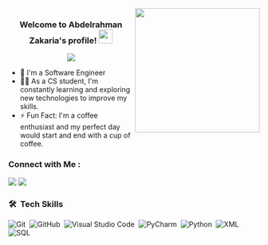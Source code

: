 
<img width="250" align="right" src="https://c.tenor.com/_DOBjnGspYAAAAAM/code-coding.gif">

<h3 align="center">
  Welcome to Abdelrahman Zakaria's profile!
  <img src="https://media.giphy.com/media/hvRJCLFzcasrR4ia7z/giphy.gif" width="28">
</h3>

<!-- Typing SVG by DenverCoder1 - https://github.com/DenverCoder1/readme-typing-svg -->
<p align="center">
  <a href="https://github.com/DenverCoder1/readme-typing-svg"><img src="https://readme-typing-svg.herokuapp.com/?lines=Software%20Enginner;Always%20learning%20new%20things&font=Fira%20Code&center=true&width=440&height=45&color=f75c7e&vCenter=true&size=22"></a>
</p> 

- 🏢 I'm a Software Engineer
- 👨‍💻 As a CS student, I'm constantly learning and exploring new technologies to improve my skills.
- ⚡ Fun Fact: I'm a coffee enthusiast and my perfect day would start and end with a cup of coffee.



### Connect with Me :

<a href="https://www.linkedin.com/in/abdelrahman-zakaria-625208248/" target="_blank"><img src="https://img.shields.io/badge/-Abdelrahman%20Zakaria-0077B5?style=for-the-badge&logo=Linkedin&logoColor=white"/></a>
<a href="https://t.me/Abdozakaria019" target="_blank"><img src="https://img.shields.io/badge/-Abdelrahman%20Zakaria-0077B5?style=for-the-badge&logo=Telegram&logoColor=white"/></a>

### 🛠 &nbsp;Tech Skills
<!--![HTML](https://img.shields.io/badge/-HTML-05122A?style=flat&logo=HTML5)&nbsp;-->
<!--![Bootstrap](https://img.shields.io/badge/-Bootstrap-05122A?style=flat&logo=bootstrap&logoColor=563D7C)&nbsp;-->
<!--![CSS](https://img.shields.io/badge/-CSS-05122A?style=flat&logo=CSS3&logoColor=1572B6)&nbsp;-->
![Git](https://img.shields.io/badge/-Git-05122A?style=flat&logo=git)&nbsp;
![GitHub](https://img.shields.io/badge/-GitHub-05122A?style=flat&logo=github)&nbsp;
![Visual Studio Code](https://img.shields.io/badge/-Visual%20Studio%20Code-05122A?style=flat&logo=visual-studio-code&logoColor=007ACC)&nbsp;
![PyCharm](https://img.shields.io/badge/-PyCharm%20-05122A?style=flat&logo=PyCharm&logoColor=007ACC)&nbsp;
![Python](https://img.shields.io/badge/-Python%20-05122A?style=flat&logo=python)&nbsp;
![XML](https://img.shields.io/badge/-XML%20-05122A?style=flat&logo=XML)&nbsp;
![SQL](https://img.shields.io/badge/-SQL%20-05122A?style=flat&logo=MYSQL)&nbsp;

